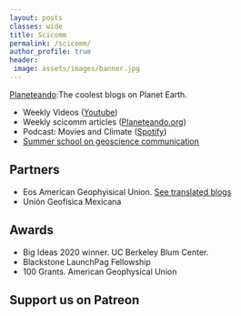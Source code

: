 ```yaml
---
layout: posts
classes: wide
title: Scicomm
permalink: /scicomm/
author_profile: true
header:
 image: assets/images/banner.jpg
---
```


[Planeteando](https://planeteando.org):The coolest blogs on Planet Earth.
- Weekly Videos ([Youtube](https://www.youtube.com/planeteando))
- Weekly scicomm articles ([Planeteando.org](https://planeteando.org))
- Podcast: Movies and Climate ([Spotify](https://open.spotify.com/show/45nKevIBFH09NZWAmO676w?si=lJrPz99ETbuJvePQEPFT7Q))
- [Summer school on geoscience communication](https://planeteando.org/escuela2020/)

## Partners

- Eos American Geophyisical Union. [See translated blogs](https://planeteando.org/category/blog/eos/)
- Unión Geofísica Mexicana

## Awards

- Big Ideas 2020 winner. UC Berkeley Blum Center.
- Blackstone LaunchPag Fellowship
- 100 Grants. American Geophysical Union

## Support us on Patreon
